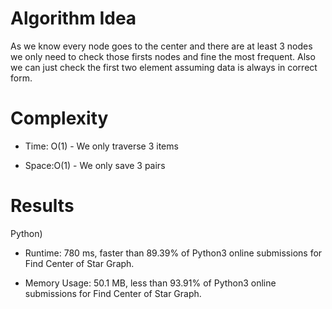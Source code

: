 # Algorithm Idea

As we know every node goes to the center and there are at least 3 nodes we only need to check those firsts nodes and fine the most frequent. Also we can just check the first two element assuming data is always in correct form.

# Complexity

- Time: O(1) - We only traverse 3 items

- Space:O(1) - We only save 3 pairs

# Results

Python)

- Runtime: 780 ms, faster than 89.39% of Python3 online submissions for Find Center of Star Graph.

- Memory Usage: 50.1 MB, less than 93.91% of Python3 online submissions for Find Center of Star Graph.
